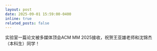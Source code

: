 ```yaml
---
layout: post
date: 2025-09-01 15:59:00-0400
inline: true
related_posts: false
---
```


实验室一篇论文被多媒体顶会ACM MM 2025接收，祝贺王亚雄老师和沈锦杰（本科生）同学！